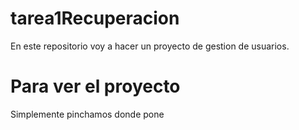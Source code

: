 # tarea1Recuperacion
En este repositorio voy a hacer un proyecto de gestion de usuarios.
# Para ver el proyecto
Simplemente pinchamos donde pone 
